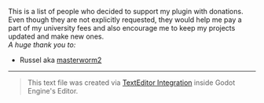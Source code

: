 This is a list of people who decided to support my plugin with donations. Even though they are not explicitly requested, they would help me pay a part of my university fees and also encourage me to keep my projects updated and make new ones.  
*A huge thank you to:*    
- Russel aka [masterworm2](https://github.com/masterworm2)   
  
  
  

  
  
  
  
  
  
  
    
  
  

  
  
  

  
  

  
  
    
  
  
  
-----------------
> This text file was created via [TextEditor Integration](https://github.com/fenix-hub/godot-engine.text-editor) inside Godot Engine's Editor.



